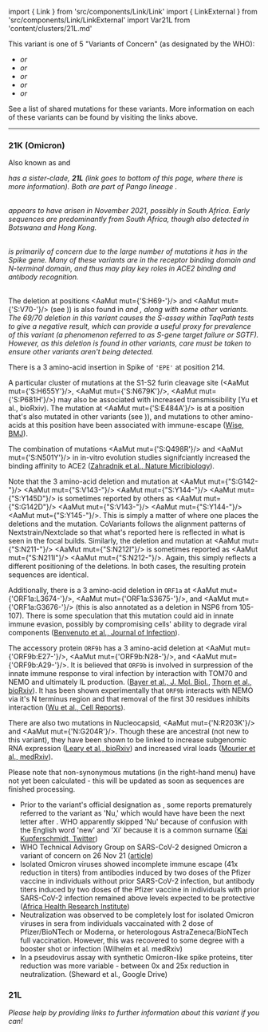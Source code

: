 import { Link } from 'src/components/Link/Link'
import { LinkExternal } from 'src/components/Link/LinkExternal'
import Var21L from 'content/clusters/21L.md'

This variant is one of 5 "Variants of Concern" (as designated by the WHO):
- <Var name="20I (Alpha, V1)" prefix=""/> or <Lin name="B.1.1.7" />
- <Var name="20H (Beta, V2)" prefix=""/> or <Lin name="B.1.351" />
- <Var name="20J (Gamma, V3)" prefix=""/> or <Lin name="P.1" />
- <Var name="21A (Delta)" prefix=""/> or <Lin name="B.1.617.2" />
- <Var name="21K (Omicron)" prefix =""/> or <Lin name="BA.1" />

See a <Link href="/shared-mutations">list of shared mutations</Link> for these variants. More information on each of these variants can be found by visiting the links above.

---

### 21K (Omicron)
Also known as <Lin name="BA.1" /> and <Who name="Omicron" />

<i><Var name="21K (Omicron)" prefix=""/> has a sister-clade, <Link href="/variants/21K.Omicron#21L"><b>21L</b></Link> (link goes to bottom of this page, where there is more information). Both are part of Pango lineage <Lin name="B.1.1.529" />.</i>
<br/><br/>

<Var name="21K (Omicron)"/> appears to have arisen in November 2021, possibly in South Africa. Early sequences are predominantly from South Africa, though also detected in Botswana and Hong Kong.
<br/><br/>

<Var name="21K (Omicron)" prefix=""/> is primarily of concern due to the large number of mutations it has in the Spike gene. Many of these variants are in the receptor binding domain and N-terminal domain, and thus may play key roles in ACE2 binding and antibody recognition.
<br/><br/>

The deletion at positions <AaMut mut={'S:H69-'}/> and <AaMut mut={'S:V70-'}/> (see <Mut name="S:H69-"/>)) is also found in <Var name="20I (Alpha, V1)" prefix=""/> and <Var name="21D (Eta)" prefix=""/>, along with some other variants. The 69/70 deletion in this variant causes the S-assay within TaqPath tests to give a negative result, which can provide a useful proxy for prevalence of this variant (a phenomenon referred to as S-gene target failure or SGTF). However, as this deletion is found in other variants, care must be taken to ensure other variants aren't being detected.

There is a 3 amino-acid insertion in Spike of <code>'EPE'</code> at position 214.

A particular cluster of mutations at the S1-S2 furin cleavage site (<AaMut mut={'S:H655Y'}/>, <AaMut mut={'S:N679K'}/>, <AaMut mut={'S:P681H'}/>) may also be associated with increased transmissibility [<LinkExternal href="https://www.biorxiv.org/content/10.1101/2021.08.04.455140v1">Yu et al., bioRxiv</LinkExternal>).
The mutation at <AaMut mut={'S:E484A'}/> is at a position that's also mutated in other variants (see <Mut name="S:E484"/>)), and mutations to other amino-acids at this position have been associated with immune-escape ([Wise, BMJ](https://www.bmj.com/content/372/bmj.n359)).

The combination of mutations <AaMut mut={'S:Q498R'}/> and <AaMut mut={'S:N501Y'}/> in in-vitro evolution studies signifciantly increased the binding affinity to ACE2 ([Zahradnik et al., Nature Micribiology](https://www.nature.com/articles/s41564-021-00954-4)).

Note that the 3 amino-acid deletion and mutation at <AaMut mut={"S:G142-"}/> <AaMut mut={"S:V143-"}/> <AaMut mut={"S:Y144-"}/> <AaMut mut={"S:Y145D"}/> is sometimes reported by others as <AaMut mut={"S:G142D"}/> <AaMut mut={"S:V143-"}/> <AaMut mut={"S:Y144-"}/> <AaMut mut={"S:Y145-"}/>. This is simply a matter of where one places the deletions and the mutation. CoVariants follows the alignment patterns of Nextstrain/Nextclade so that what's reported here is reflected in what is seen in the focal builds. Similarly, the deletion and mutation at <AaMut mut={"S:N211-"}/> <AaMut mut={"S:N212I"}/> is sometimes reported as <AaMut mut={"S:N211I"}/> <AaMut mut={"S:N212-"}/>. Again, this simply reflects a different positioning of the deletions. In both cases, the resulting protein sequences are identical. 

Additionally, there is a 3 amino-acid deletion in <code>ORF1a</code> at <AaMut mut={'ORF1a:L3674-'}/>, <AaMut mut={'ORF1a:S3675-'}/>, and <AaMut mut={'ORF1a:G3676-'}/> (this is also annotated as a deletion in NSP6 from 105-107). There is some speculation that this mutation could aid in innate immune evasion, possibly by compromising cells' ability to degrade viral components ([Benvenuto et al., Journal of Infection](https://www.sciencedirect.com/science/article/pii/S0163445320301869)).

The accessory protein <code>ORF9b</code> has a 3 amino-acid deletion at <AaMut mut={'ORF9b:E27-'}/>, <AaMut mut={'ORF9b:N28-'}/>, and <AaMut mut={'ORF9b:A29-'}/>. It is believed that <code>ORF9b</code> is involved in surpression of the innate immune response to viral infection by interaction with TOM70 and NEMO and ultimately IL production. ([Bayer et al., J. Mol. Biol.](https://doi.org/10.1016/j.jmb.2021.167265), [Thorn et al., bioRxiv](https://doi.org/10.1101/2021.06.06.446826)). It has been shown experimentally that <code>ORF9b</code> interacts with NEMO via it's N terminus region and that removal of the first 30 residues inhibits interaction ([Wu et al., Cell Reports](https://doi.org/10.1016/j.celrep.2021.108761)).


There are also two mutations in Nucleocapsid, <AaMut mut={'N:R203K'}/> and <AaMut mut={'N:G204R'}/>. Though these are ancestral (not new to this variant), they have been shown to be linked to increase subgenomic RNA expression ([Leary et al., bioRxiv](https://www.biorxiv.org/content/10.1101/2020.04.10.029454v2)) and increased viral loads ([Mourier et al., medRxiv](https://www.medrxiv.org/content/10.1101/2021.05.06.21256706v2)).

Please note that non-synonymous mutations (in the right-hand menu) have not yet been calculated - this will be updated as soon as sequences are finished processing.

- Prior to the variant's official designation as <Who name="Omicron" />, some reports prematurely referred to the variant as 'Nu,' which would have have been the next letter after <Who name="Mu" />. WHO apparently skipped 'Nu' because of confusion with the English word 'new' and 'Xi' because it is a common surname ([Kai Kupferschmidt, Twitter](https://twitter.com/kakape/status/1464671345070186497))
- WHO Technical Advisory Group on SARS-CoV-2 designed Omicron a variant of concern on 26 Nov 21 ([article](https://www.who.int/news/item/26-11-2021-classification-of-omicron-(BA.1)-sars-cov-2-variant-of-concern))
- Isolated Omicron viruses showed incomplete immune escape (41x reduction in titers) from antibodies induced by two doses of the Pfizer vaccine in individuals without prior SARS-CoV-2 infection, but antibody titers induced by two doses of the Pfizer vaccine in individuals with prior SARS-CoV-2 infection remained above levels expected to be protective ([Africa Health Research Institute](https://www.ahri.org/omicron-incompletely-escapes-immunity-induced-by-the-pfizer-vaccine/))
- Neutralization was observed to be completely lost for isolated Omicron viruses in sera from individuals vaccainated with 2 dose of Pfizer/BioNTech or Moderna, or heterologous AstraZeneca/BioNTech full vaccination. However, this was recovered to some degree with a booster shot or infection (<LinkExternal href="https://www.medrxiv.org/content/10.1101/2021.12.07.21267432v2">Wilhelm et al. medRxiv</LinkExternal>)
- In a pseudovirus assay with synthetic Omicron-like spike proteins, titer reduction was more variable - between 0x and 25x reduction in neutralization. (<LinkExternal href="https://drive.google.com/file/d/1CuxmNYj5cpIuxWXhjjVmuDqntxXwlfXQ/view">Sheward et al., Google Drive</LinkExternal>)

### 21L <a name="21L"></a>

<Var21L/>

_Please help by providing links to further information about this variant if you can!_
